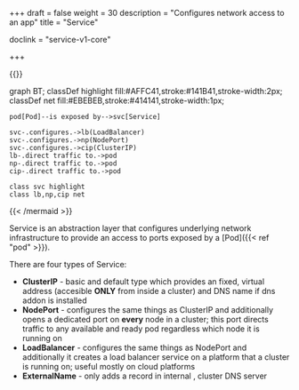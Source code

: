 +++
draft = false
weight = 30
description = "Configures network access to an app"
title = "Service"

doclink = "service-v1-core"

+++

{{<mermaid>}}

graph BT;
    classDef highlight fill:#AFFC41,stroke:#141B41,stroke-width:2px;
    classDef net fill:#EBEBEB,stroke:#414141,stroke-width:1px;
    
    pod[Pod]--is exposed by-->svc[Service]

    svc-.configures.->lb(LoadBalancer)
    svc-.configures.->np(NodePort)
    svc-.configures.->cip(ClusterIP)
    lb-.direct traffic to.->pod
    np-.direct traffic to.->pod
    cip-.direct traffic to.->pod

    class svc highlight
    class lb,np,cip net

{{< /mermaid >}}

Service is an abstraction layer that configures underlying network infrastructure to provide an access to ports exposed by a [Pod]({{< ref "pod" >}}).

There are four types of Service:

* **ClusterIP** - basic and default type which provides an fixed, virtual address (accesible **ONLY** from inside a cluster) and DNS name if dns addon is installed 
* **NodePort** - configures the same things as ClusterIP and additionally opens a dedicated port on **every** node in a cluster; this port directs traffic to any available and ready pod regardless which node it is running on
* **LoadBalancer** - configures the same things as NodePort and additionally it creates a load balancer service on a platform that a cluster is running on; useful mostly on cloud platforms
* **ExternalName** - only adds a record in internal , cluster DNS server 


